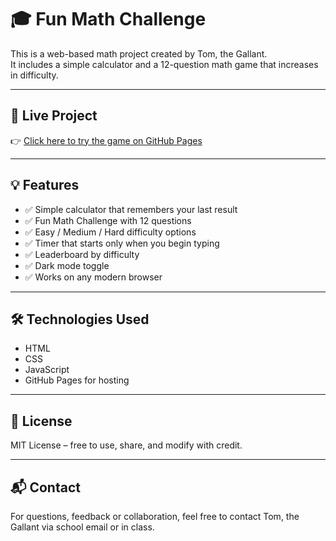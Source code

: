 # 🎓 Fun Math Challenge

This is a web-based math project created by Tom, the Gallant.  
It includes a simple calculator and a 12-question math game that increases in difficulty.

---

## 🔗 Live Project

👉 [Click here to try the game on GitHub Pages](https://tom-vigilant.github.io/math-challenge/
)  

---

## 💡 Features

- ✅ Simple calculator that remembers your last result
- ✅ Fun Math Challenge with 12 questions
- ✅ Easy / Medium / Hard difficulty options
- ✅ Timer that starts only when you begin typing
- ✅ Leaderboard by difficulty
- ✅ Dark mode toggle
- ✅ Works on any modern browser

---

## 🛠 Technologies Used

- HTML  
- CSS  
- JavaScript  
- GitHub Pages for hosting

---

## 🔐 License

MIT License – free to use, share, and modify with credit.

---

## 📬 Contact

For questions, feedback or collaboration, feel free to contact Tom, the Gallant via school email or in class.
